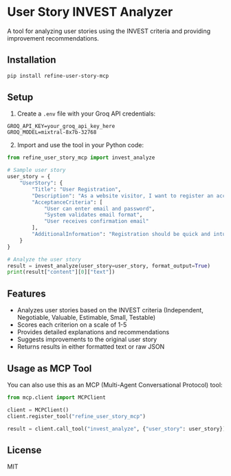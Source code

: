 # User Story INVEST Analyzer

A tool for analyzing user stories using the INVEST criteria and providing improvement recommendations.

## Installation

```bash
pip install refine-user-story-mcp
```

## Setup

1. Create a `.env` file with your Groq API credentials:

```
GROQ_API_KEY=your_groq_api_key_here
GROQ_MODEL=mixtral-8x7b-32768
```

2. Import and use the tool in your Python code:

```python
from refine_user_story_mcp import invest_analyze

# Sample user story
user_story = {
    "UserStory": {
        "Title": "User Registration",
        "Description": "As a website visitor, I want to register an account so that I can access member features.",
        "AcceptanceCriteria": [
            "User can enter email and password",
            "System validates email format",
            "User receives confirmation email"
        ],
        "AdditionalInformation": "Registration should be quick and intuitive."
    }
}

# Analyze the user story
result = invest_analyze(user_story=user_story, format_output=True)
print(result["content"][0]["text"])
```

## Features

- Analyzes user stories based on the INVEST criteria (Independent, Negotiable, Valuable, Estimable, Small, Testable)
- Scores each criterion on a scale of 1-5
- Provides detailed explanations and recommendations
- Suggests improvements to the original user story
- Returns results in either formatted text or raw JSON

## Usage as MCP Tool

You can also use this as an MCP (Multi-Agent Conversational Protocol) tool:

```python
from mcp.client import MCPClient

client = MCPClient()
client.register_tool("refine_user_story_mcp")

result = client.call_tool("invest_analyze", {"user_story": user_story})
```

## License

MIT